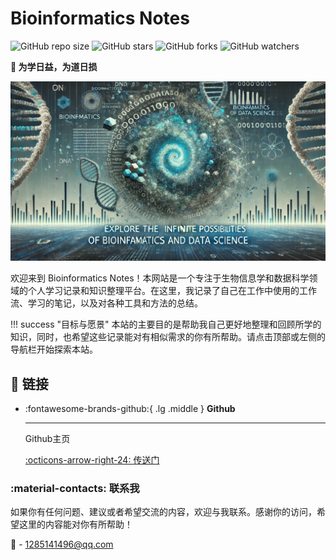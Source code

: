 # Bioinformatics Notes
![GitHub repo size](https://img.shields.io/github/repo-size/yanggwu/Bioinfo-Notes)
![GitHub stars](https://img.shields.io/github/stars/yanggwu/Bioinfo-Notes?style=social)
![GitHub forks](https://img.shields.io/github/forks/yanggwu/Bioinfo-Notes?style=social)
![GitHub watchers](https://img.shields.io/github/watchers/yanggwu/Bioinfo-Notes?style=social)

**🔭 为学日益，为道日损**

![Cover](./assets/images/Bioinfo-Notes-home-image1.svg)

欢迎来到 Bioinformatics Notes！本网站是一个专注于生物信息学和数据科学领域的个人学习记录和知识整理平台。在这里，我记录了自己在工作中使用的工作流、学习的笔记，以及对各种工具和方法的总结。

!!! success "目标与愿景"
    本站的主要目的是帮助我自己更好地整理和回顾所学的知识，同时，也希望这些记录能对有相似需求的你有所帮助。请点击顶部或左侧的导航栏开始探索本站。



## 🔗 链接

<div class="grid cards" markdown>

-   :fontawesome-brands-github:{ .lg .middle } __Github__

    ---

    Github主页

    [:octicons-arrow-right-24: <a href="https://github.com/Shuaiwen-Cui" target="_blank"> 传送门 </a>](#)

</div>


### :material-contacts: 联系我

如果你有任何问题、建议或者希望交流的内容，欢迎与我联系。感谢你的访问，希望这里的内容能对你有所帮助！

:e-mail: - 1285141496@qq.com

